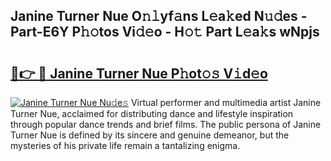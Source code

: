 ## Janine Turner Nue O𝚗𝚕yf𝚊ns L𝚎a𝚔ed N𝚞𝚍es - Part-E6Y P𝚑𝚘tos Vi𝚍𝚎o - H𝚘𝚝 Part L𝚎a𝚔s wNpjs

# <h2><a href="http://kf806p.oniu.top/?m=Janine+Turner+Nue">🔗👉 🔴 Janine Turner Nue P𝚑ot𝚘𝚜 V𝚒d𝚎o</a></h2>

[![Janine Turner Nue Nu𝚍e𝚜](https://i.imgur.com/0qMVB7G.gif)](http://kf806p.oniu.top/?m=Janine+Turner+Nue)
Virtual performer and multimedia artist Janine Turner Nue, acclaimed for distributing dance and lifestyle inspiration through popular dance trends and brief films. The public persona of Janine Turner Nue is defined by its sincere and genuine demeanor, but the mysteries of his private life remain a tantalizing enigma.  
